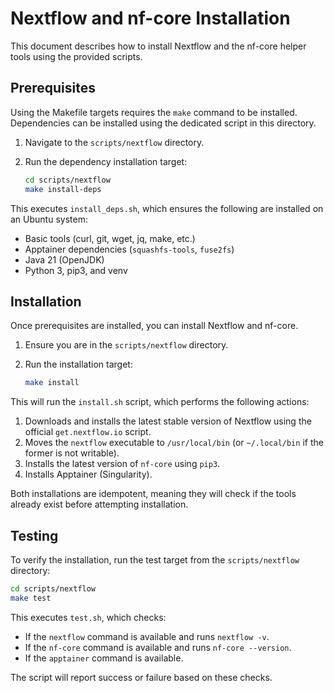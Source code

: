 # Nextflow and nf-core Installation

This document describes how to install Nextflow and the nf-core helper tools using the provided scripts.

## Prerequisites

Using the Makefile targets requires the `make` command to be installed.
Dependencies can be installed using the dedicated script in this directory.

1.  Navigate to the `scripts/nextflow` directory.
2.  Run the dependency installation target:

    ```bash
    cd scripts/nextflow
    make install-deps
    ```

This executes `install_deps.sh`, which ensures the following are installed on an Ubuntu system:
- Basic tools (curl, git, wget, jq, make, etc.)
- Apptainer dependencies (`squashfs-tools`, `fuse2fs`)
- Java 21 (OpenJDK)
- Python 3, pip3, and venv

## Installation

Once prerequisites are installed, you can install Nextflow and nf-core.

1. Ensure you are in the `scripts/nextflow` directory.
2. Run the installation target:

    ```bash
    make install
    ```

This will run the `install.sh` script, which performs the following actions:

1.  Downloads and installs the latest stable version of Nextflow using the official `get.nextflow.io` script.
2.  Moves the `nextflow` executable to `/usr/local/bin` (or `~/.local/bin` if the former is not writable).
3.  Installs the latest version of `nf-core` using `pip3`.
4.  Installs Apptainer (Singularity).

Both installations are idempotent, meaning they will check if the tools already exist before attempting installation.

## Testing

To verify the installation, run the test target from the `scripts/nextflow` directory:

```bash
cd scripts/nextflow
make test
```

This executes `test.sh`, which checks:

- If the `nextflow` command is available and runs `nextflow -v`.
- If the `nf-core` command is available and runs `nf-core --version`.
- If the `apptainer` command is available.

The script will report success or failure based on these checks. 